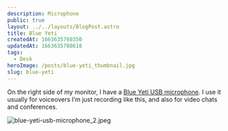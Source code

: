 ```yaml
---
description: Microphone
public: true
layout: ../../layouts/BlogPost.astro
title: Blue Yeti
createdAt: 1663635760350
updatedAt: 1663635788618
tags:
  - Desk
heroImage: /posts/blue-yeti_thumbnail.jpg
slug: blue-yeti
---
```



On the right side of my monitor, I have a [Blue Yeti USB microphone](https://amzn.to/2LSw1Mb). I use it usually for voiceovers I’m just recording like this, and also for video chats and conferences.

![blue-yeti-usb-microphone_2.jpeg](/posts/blue-yeti_blue-yeti-usb-microphone-2-jpeg.jpg)

